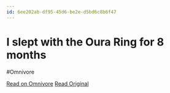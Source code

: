 ```yaml
---
id: 6ee202ab-df95-45d6-be2e-d5bd6c8b6f47
---
```


# I slept with the Oura Ring for 8 months
#Omnivore

[Read on Omnivore](https://omnivore.app/me/i-slept-with-the-oura-ring-for-8-months-190fd037189)
[Read Original](https://merecivilian.com/oura-ring/)

